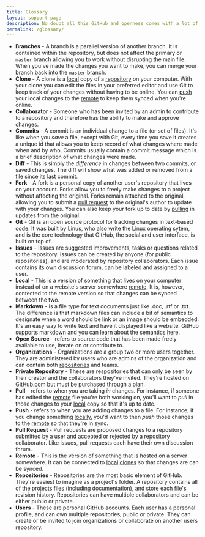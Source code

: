 ```yaml
---
title: Glossary
layout: support-page
description: No doubt all this GitHub and openness comes with a lot of new vocabulary. Most of the time the word is new but the concept is not; we've got them defined for you here.
permalink: /glossary/
---
```


* **Branches** - A branch is a parallel version of another branch. It is contained within the repository, but does not affect the primary or `master` branch allowing you to work without disrupting the main file. When you've made the changes you want to make, you can merge your branch back into the `master` branch.
* **Clone** - A clone is a [local](#) copy of a [repository](#) on your computer. With your clone you can edit the files in your preferred editor and use Git to keep track of your changes without having to be online. You can [push](#) your local changes to the [remote](#) to keep them synced when you're online.
* **Collaborator** - Someone who has been invited by an admin to contribute to a repository and therefore has the ability to make and approve changes.
* **Commits** - A commit is an individual change to a file (or set of files). It's like when you _save_ a file, except with Git, every time you save it creates a unique id that allows you to keep record of what changes where made when and by who. Commits usually contain a commit message which is a brief description of what changes were made.
* **Diff** - This is simply the _difference_ in changes between two commits, or saved changes. The diff will show what was added or removed from a file since its last commit.
* **Fork** - A fork is a personal copy of another user's repository that lives on your account. Forks allow you to freely make changes to a project without affecting the original. Forks remain attached to the original, allowing you to submit a [pull request](#Pull-Request) to the original's author to update with your changes. You can also keep your fork up to date by [pulling](#Pull) in updates from the original.
* **Git** - Git is an open source protocol for tracking changes in text-based code. It was built by Linus, who also write the Linux operating sytem, and is the core technology that GitHub, the social and user interface, is built on top of.
* **Issues** - Issues are suggested improvements, tasks or questions related to the repository. Issues can be created by anyone (for public repositories), and are moderated by repository collaborators. Each issue contains its own discussion forum, can be labeled and assigned to a user.
* **Local** - This is a version of something that lives on your computer instead of on a website's server somewhere [remote](#). It is, however, contected to the remote version so that changes can be synced between the two.
* **Markdown** - is a file type for text documents just like .doc, .rtf or .txt. The difference is that markdown files can include a bit of semantics to designate when a word should be link or an image should be embedded. It's an easy way to write text and have it displayed like a website. GitHub supports markdown and you can learn about the semantics [here](https://help.github.com/articles/github-flavored-markdown).
* **Open Source** - refers to source code that has been made freely available to use, iterate on or contribute to. 
* **Organizations** - Organizations are a group two or more users together. They are administered by users who are admins of the organization and can contain both [repositories](#Repositories) and teams.
* **Private Repository** - These are respositories that can only be seen by their creator and the collaborators they've invited. They're hosted on GitHub.com but must be purchased through a [plan](http://www.gitub.com/plans).
* **Pull** - refers to when you are taking _in_ changes. For instance, if someone has edited the [remote](#remote) file you're both working on, you'll want to _pull_ in those changes to your [local](#local) copy so that it's up to date.
* **Push** - refers to when you are adding changes to a file. For instance, if you change something [locally](local), you'd want to then _push_ those changes to the [remote](#remote) so that they're in sync.
* **Pull Request** - Pull requests are proposed changes to a repository submitted by a user and accepted or rejected by a repository collaborator. Like issues, pull requests each have their own discussion forum.
* **Remote** - This is the version of something that is hosted on a server somewhere. It can be connected to [local](#) [clones](#) so that changes are can be synced.
* **Repositories** - Repositories are the most basic element of GitHub. They're easiest to imagine as a project's folder. A repository contains all of the projects files (including documentation), and store each file's revision history. Repositories can have multiple collaborators and can be either public or private.
* **Users** - These are personal GitHub accounts. Each user has a personal profile, and can own multiple repositories, public or private. They can create or be invited to join organizations or collaborate on another users repository.